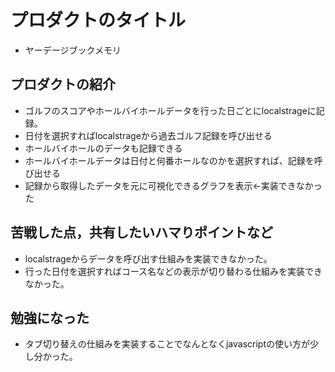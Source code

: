 # プロダクトのタイトル
- ヤーデージブックメモリ
## プロダクトの紹介
- ゴルフのスコアやホールバイホールデータを行った日ごとにlocalstrageに記録。
- 日付を選択すればlocalstrageから過去ゴルフ記録を呼び出せる
- ホールバイホールのデータも記録できる
- ホールバイホールデータは日付と何番ホールなのかを選択すれば、記録を呼び出せる
- 記録から取得したデータを元に可視化できるグラフを表示←実装できなかった

## 苦戦した点，共有したいハマりポイントなど
- localstrageからデータを呼び出す仕組みを実装できなかった。
- 行った日付を選択すればコース名などの表示が切り替わる仕組みを実装できなかった。
## 勉強になった
- タブ切り替えの仕組みを実装することでなんとなくjavascriptの使い方が少し分かった。
